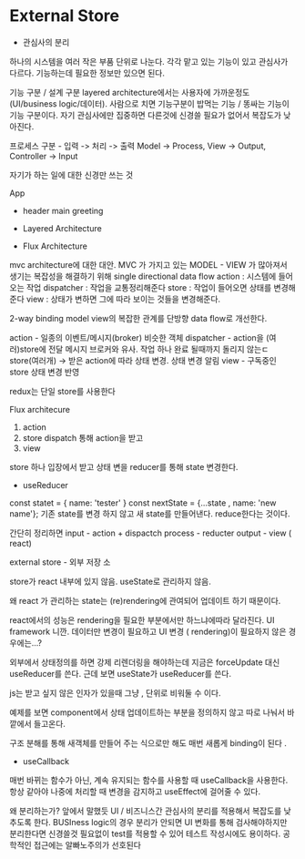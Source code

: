 
# External Store

- 관심사의 분리

하나의 시스템을 여러 작은 부품 단위로 나눈다. 각각 맡고 있는 기능이 있고 관심사가 다르다. 기능하는데 필요한 정보만 있으면 된다. 


기능 구분 / 설계 구분 layered architecture에서는 사용자에 가까운정도(UI/business logic/데이터). 사람으로 치면 기능구분이 밥먹는 기능 / 똥싸는 기능이 기능 구분이다. 
자기 관심사에만 집중하면 다른것에 신경쓸 필요가 없어서 복잡도가 낮아진다. 

프로세스 구분 - 입력 -> 처리 -> 출력
Model -> Process, View -> Output, Controller -> Input

자기가 하는 일에 대한 신경만 쓰는 것 

App
- header main greeting 

- Layered Architecture

- Flux Architecture

mvc architecture에 대한 대안. MVC 가 가지고 있는 MODEL - VIEW 가 많아져서 생기는 복잡성을 해결하기 위해 single directional data flow 
action : 시스템에 들어오는 작업 
dispatcher : 작업을 교통정리해준다
store : 작업이 들어오면 상태를 변경해준다 
view : 상태가 변하면 그에 따라 보이는 것들을 변경해준다. 

2-way binding model view의 복잡한 관계를 단방향 data flow로 개선한다.

action - 일종의 이벤트/메시지(broker) 비슷한 객체
dispatcher - action을 (여러)store에 전달 메시지 브로커와 유사. 작업 하나 완료 될때까지 돌리지 않는ㄷ 
store(여러개) -> 받은 action에 따라 상태 변경. 상태 변경 알림
view - 구독중인 store 상태 변경 반영

redux는 단일 store를 사용한다 

Flux architecure


1. action
2. store dispatch 통해 action을 받고  
3. view 

store 하나 입장에서 받고 상태 변을 reducer를 통해 state 변경한다.

- useReducer

const statet = {
  name: 'tester'
}
const nextState = {...state , name: 'new name'}; 
기존 state를 변경 하지 않고 새 state를 만들어낸다. reduce한다는 것이다. 

간단히 정리하면 
input - action + dispactch
process - reducter 
output - view ( react) 

external  store - 외부 저장 소

store가 react 내부에 있지 않음. useState로 관리하지 않음.

왜 react 가 관리하는 state는 (re)rendering에 관여되어 업데이트 하기 때문이다.

react에서의 성능은 rendering을 필요한 부분에서만 하느냐에따라 달라진다. UI framework 니깐. 데이터만 변경이 필요하고 UI 변경 ( rendering)이 필요하지 않은 경우에는...?

외부에서 상태정의를 하면 강제 리렌더링을 해야하는데 지금은 forceUpdate 대신 useReducer를 쓴다. 근데 보면 useState가 useReducer를 쓴다. 

js는 받고 싶지 않은 인자가 있을때 그냥 , 단위로 비워둘 수 이다. 

예제를 보면 component에서 상태 업데이트하는 부분을 정의하지 않고 따로 나눠서 바깥에서 들고온다. 

구조 분해를 통해 새객체를 만들어 주는 식으로만 해도 매번 새롭게 binding이 된다 .

- useCallback

매번 바뀌는 함수가 아닌, 계속 유지되는 함수를 사용할 때 useCallback을 사용한다. 항상 같아야 나중에 처리할 때 변경을 감지하고 useEffect에 걸어줄 수 있다. 

왜 분리하는가? 앞에서 말했듯 UI / 비즈니스간 관심사의 분리를 적용해서 복잡도를 낮추도록 한다. BUSIness logic의 경우 분리가 안되면 UI 변화를 통해 검사해야하지만 분리한다면 신경쓸것 필요없이 test를 적용할 수 있어 테스트 작성시에도 용이하다. 공학적인 접근에는 알빠노주의가 선호된다